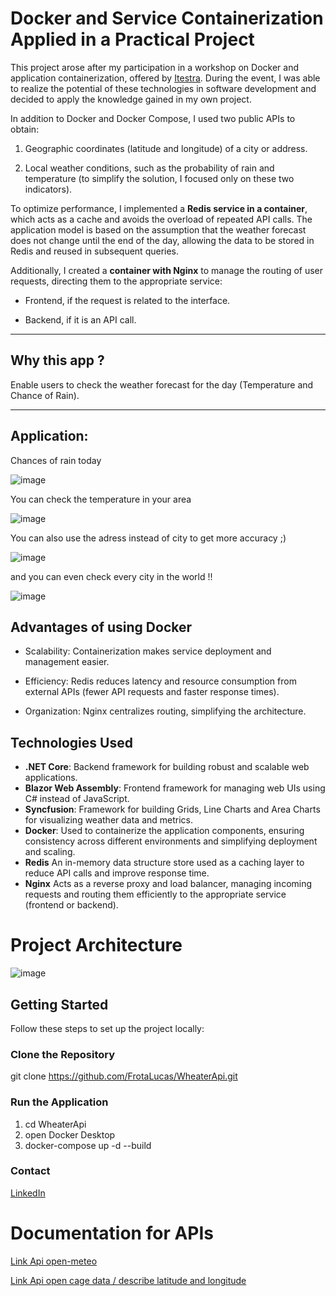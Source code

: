 # Docker and Service Containerization Applied in a Practical Project

This project arose after my participation in a workshop on Docker and application containerization, offered by [Itestra](https://itestra.com/). During the event, I was able to realize the potential of these technologies in software development and decided to apply the knowledge gained in my own project.

In addition to Docker and Docker Compose, I used two public APIs to obtain:

1. Geographic coordinates (latitude and longitude) of a city or address.

2. Local weather conditions, such as the probability of rain and temperature (to simplify the solution, I focused only on these two indicators).

To optimize performance, I implemented a **Redis service in a container**, which acts as a cache and avoids the overload of repeated API calls. The application model is based on the assumption that the weather forecast does not change until the end of the day, allowing the data to be stored in Redis and reused in subsequent queries.

Additionally, I created a **container with Nginx** to manage the routing of user requests, directing them to the appropriate service:

- Frontend, if the request is related to the interface.

- Backend, if it is an API call.

---

## Why this app ? 
Enable users to check the weather forecast for the day (Temperature and Chance of Rain).

---

## Application:
Chances of rain today 

![image](https://github.com/user-attachments/assets/ac518dda-33be-4a38-95f7-a1d37348660b)

You can check the temperature in your area

![image](https://github.com/user-attachments/assets/79c1ac7b-30bf-434e-9276-fd5254ccf0c6)


You can also use the adress instead of city to get more accuracy ;)

![image](https://github.com/user-attachments/assets/3bc8ef6a-0296-4f37-87fa-e14551bb02c6)


and you can even check every city in the world !!

![image](https://github.com/user-attachments/assets/a161db95-fd90-4257-9e4a-22cfa50b4585)

## Advantages of using Docker

- Scalability: Containerization makes service deployment and management easier.

- Efficiency: Redis reduces latency and resource consumption from external APIs (fewer API requests and faster response times).

- Organization: Nginx centralizes routing, simplifying the architecture.


## Technologies Used

- **.NET Core**: Backend framework for building robust and scalable web applications.
- **Blazor Web Assembly**: Frontend framework for managing web UIs using C# instead of JavaScript.
- **Syncfusion**: Framework for building Grids, Line Charts and Area Charts for visualizing weather data and metrics.
- **Docker**: Used to containerize the application components, ensuring consistency across different environments and simplifying deployment and scaling.
- **Redis** An in-memory data structure store used as a caching layer to reduce API calls and improve response time.
- **Nginx**  Acts as a reverse proxy and load balancer, managing incoming requests and routing them efficiently to the appropriate service (frontend or backend).

# Project Architecture

![image](https://github.com/user-attachments/assets/e3dc7e71-ea87-4eb2-920d-6a49ccd2516d)


## Getting Started

Follow these steps to set up the project locally:

### Clone the Repository

git clone https://github.com/FrotaLucas/WheaterApi.git

### Run the Application

1. cd WheaterApi
2. open Docker Desktop
3. docker-compose up -d --build

### Contact

[LinkedIn](https://www.linkedin.com/in/your-profile/)

# Documentation for APIs

[Link Api open-meteo](https://open-meteo.com/en/docs?latitude=48.1374&longitude=11.5755&timezone=Europe%2FBerlin&daily=sunrise,sunset&forecast_days=1)

[Link Api open cage data / describe latitude and longitude ](https://opencagedata.com/api#quickstart)

